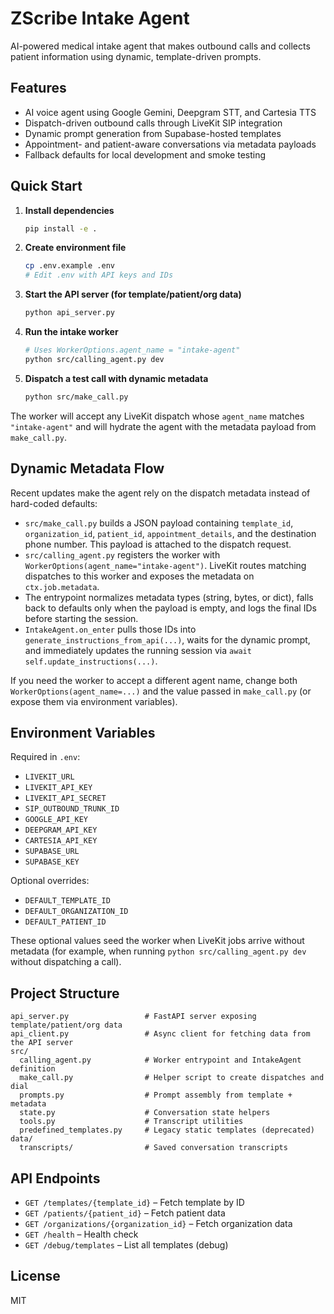 # ZScribe Intake Agent

AI-powered medical intake agent that makes outbound calls and collects patient information using dynamic, template-driven prompts.

## Features
- AI voice agent using Google Gemini, Deepgram STT, and Cartesia TTS
- Dispatch-driven outbound calls through LiveKit SIP integration
- Dynamic prompt generation from Supabase-hosted templates
- Appointment- and patient-aware conversations via metadata payloads
- Fallback defaults for local development and smoke testing

## Quick Start

1. **Install dependencies**
   ```bash
   pip install -e .
   ```
2. **Create environment file**
   ```bash
   cp .env.example .env
   # Edit .env with API keys and IDs
   ```
3. **Start the API server (for template/patient/org data)**
   ```bash
   python api_server.py
   ```
4. **Run the intake worker**
   ```bash
   # Uses WorkerOptions.agent_name = "intake-agent"
   python src/calling_agent.py dev
   ```
5. **Dispatch a test call with dynamic metadata**
   ```bash
   python src/make_call.py
   ```

The worker will accept any LiveKit dispatch whose `agent_name` matches `"intake-agent"` and will hydrate the agent with the metadata payload from `make_call.py`.

## Dynamic Metadata Flow

Recent updates make the agent rely on the dispatch metadata instead of hard-coded defaults:

- `src/make_call.py` builds a JSON payload containing `template_id`, `organization_id`, `patient_id`, `appointment_details`, and the destination phone number. This payload is attached to the dispatch request.
- `src/calling_agent.py` registers the worker with `WorkerOptions(agent_name="intake-agent")`. LiveKit routes matching dispatches to this worker and exposes the metadata on `ctx.job.metadata`.
- The entrypoint normalizes metadata types (string, bytes, or dict), falls back to defaults only when the payload is empty, and logs the final IDs before starting the session.
- `IntakeAgent.on_enter` pulls those IDs into `generate_instructions_from_api(...)`, waits for the dynamic prompt, and immediately updates the running session via `await self.update_instructions(...)`.

If you need the worker to accept a different agent name, change both `WorkerOptions(agent_name=...)` and the value passed in `make_call.py` (or expose them via environment variables).

## Environment Variables

Required in `.env`:
- `LIVEKIT_URL`
- `LIVEKIT_API_KEY`
- `LIVEKIT_API_SECRET`
- `SIP_OUTBOUND_TRUNK_ID`
- `GOOGLE_API_KEY`
- `DEEPGRAM_API_KEY`
- `CARTESIA_API_KEY`
- `SUPABASE_URL`
- `SUPABASE_KEY`

Optional overrides:
- `DEFAULT_TEMPLATE_ID`
- `DEFAULT_ORGANIZATION_ID`
- `DEFAULT_PATIENT_ID`

These optional values seed the worker when LiveKit jobs arrive without metadata (for example, when running `python src/calling_agent.py dev` without dispatching a call).

## Project Structure

```
api_server.py                 # FastAPI server exposing template/patient/org data
api_client.py                 # Async client for fetching data from the API server
src/
  calling_agent.py            # Worker entrypoint and IntakeAgent definition
  make_call.py                # Helper script to create dispatches and dial
  prompts.py                  # Prompt assembly from template + metadata
  state.py                    # Conversation state helpers
  tools.py                    # Transcript utilities
  predefined_templates.py     # Legacy static templates (deprecated)
data/
  transcripts/                # Saved conversation transcripts
```

## API Endpoints

- `GET /templates/{template_id}` – Fetch template by ID
- `GET /patients/{patient_id}` – Fetch patient data
- `GET /organizations/{organization_id}` – Fetch organization data
- `GET /health` – Health check
- `GET /debug/templates` – List all templates (debug)

## License

MIT

